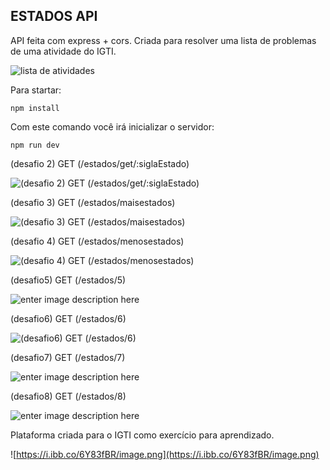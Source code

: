 

## ESTADOS API

API feita com express + cors. Criada para resolver uma lista de problemas de uma atividade do IGTI.

![lista de atividades](https://i.ibb.co/KqzSz0J/image.png)

Para startar:

```
npm install
```
Com este comando você irá inicializar o servidor:
```
npm run dev
```
(desafio 2) GET (/estados/get/:siglaEstado)

![(desafio 2) GET (/estados/get/:siglaEstado)](https://i.ibb.co/pWBgHLH/image.png)

(desafio 3) GET (/estados/maisestados)

![(desafio 3) GET (/estados/maisestados)](https://i.ibb.co/5xQ4tLJ/image.png)

(desafio 4) GET (/estados/menosestados)

![(desafio 4) GET (/estados/menosestados)](https://i.ibb.co/f8nbQHH/image.png)

(desafio5) GET (/estados/5)

![enter image description here](https://i.ibb.co/qyKn8dR/image.png)

(desafio6) GET (/estados/6)

![(desafio6) GET (/estados/6)](https://i.ibb.co/ynyKZxS/image.png)

(desafio7) GET (/estados/7)

![enter image description here](https://i.ibb.co/pyVDn0N/image.png)

(desafio8) GET (/estados/8)

![enter image description here](https://i.ibb.co/Hdfz7m2/image.png)

Plataforma criada para o IGTI como exercício para aprendizado.

![https://i.ibb.co/6Y83fBR/image.png](https://i.ibb.co/6Y83fBR/image.png)
